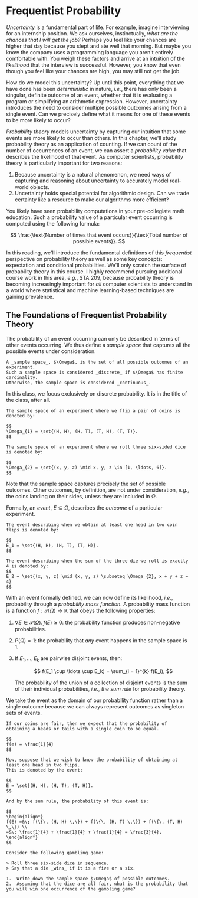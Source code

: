 # Frequentist Probability

_Uncertainty_ is a fundamental part of life.
For example, imagine interviewing for an internship position.
We ask ourselves, instinctually, _what are the chances that I will get the job?_
Perhaps you feel like your chances are higher that day because you slept and ate well that morning.
But maybe you know the company uses a programming language you aren't entirely comfortable with.
You weigh these factors and arrive at an intuition of the _likelihood_ that the interview is successful.
However, you know that even though you feel like your chances are high, you may still not get the job.

How do we model this uncertainty?
Up until this point, everything that we have done has been _deterministic_ in nature, _i.e._, there has only been a singular, definite outcome of an event, whether that it is evaluating a program or simplifying an arithmetic expression.
However, uncertainty introduces the need to consider multiple possible outcomes arising from a single event.
Can we precisely define what it means for one of these events to be more likely to occur?

_Probability theory_ models uncertainty by capturing our intuition that some events are more likely to occur than others.
In this chapter, we'll study probability theory as an application of counting.
If we can count of the number of occurrences of an event, we can assert a _probability value_ that describes the likelihood of that event.
As computer scientists, probability theory is particularly important for two reasons:

1.  Because uncertainty is a natural phenomenon, we need ways of capturing and reasoning about uncertainty to accurately model real-world objects.
2.  Uncertainty holds special potential for algorithmic design.
    Can we trade certainty like a resource to make our algorithms more efficient?

You likely have seen probability computations in your pre-collegiate math education.
Such a probability value of a particular event occurring is computed using the following formula:

$$
\frac{\text{Number of times that event occurs}}{\text{Total number of possible events}}.
$$

In this reading, we'll introduce the fundamental definitions of this _frequentist_ perspective on probability theory as well as some key concepts: expectation and conditional probabilities.
We'll only scratch the surface of probability theory in this course.
I highly recommend pursuing additional course work in this area, _e.g._, STA 209, because probability theory is becoming increasingly important for _all_ computer scientists to understand in a world where statistical and machine learning-based techniques are gaining prevalence.

## The Foundations of Frequentist Probability Theory

The probability of an event occurring can only be described in terms of other events occurring.
We thus define a _sample space_ that captures all the possible events under consideration.

~~~admonish info title="Definition (Sample Space)"
A _sample space_, $\Omega$, is the set of all possible outcomes of an experiment.
Such a sample space is considered _discrete_ if $\Omega$ has finite cardinality.
Otherwise, the sample space is considered _continuous_.
~~~

In this class, we focus exclusively on discrete probability.
It is in the title of the class, after all.

~~~admonish check title="Example"
The sample space of an experiment where we flip a pair of coins is denoted by:

$$
\Omega_{1} = \set{(H, H), (H, T), (T, H), (T, T)}.
$$

The sample space of an experiment where we roll three six-sided dice is denoted by:

$$
\Omega_{2} = \set{(x, y, z) \mid x, y, z \in [1, \ldots, 6]}.
$$
~~~

Note that the sample space captures precisely the set of possible outcomes.
Other outcomes, by definition, are not under consideration, _e.g._, the coins landing on their sides, unless they are included in $\Omega$.

Formally, an _event_, $E \subseteq \Omega$, describes the _outcome_ of a particular experiment.

~~~admonish check title="Example"
The event describing when we obtain at least one head in two coin flips is denoted by: 

$$
E_1 = \set{(H, H), (H, T), (T, H)}.
$$

The event describing when the sum of the three die we roll is exactly 4 is denoted by: 
$$
E_2 = \set{(x, y, z) \mid (x, y, z) \subseteq \Omega_{2}, x + y + z = 4}
$$
~~~

With an event formally defined, we can now define its likelihood, _i.e._, probability through a _probability mass function_.
A probability mass function is a function $f : \mathcal{P}(\Omega) → \mathbb{R}$ that obeys the following properties:

1.  $\forall E \in \mathcal{P}(\Omega).\,f(E) \geq 0$: the probability function produces non-negative probabilities.
2.  $P(\Omega) = 1$: the probability that _any_ event happens in the sample space is 1.
3.  If $E_1, \ldots, E_k$ are pairwise disjoint events, then:

    $$
    f(E_1 \cup \ldots \cup E_k) = \sum_{i = 1}^{k} f(E_i),
    $$

    The probability of the union of a collection of disjoint events is the sum of their individual probabilities, _i.e._, _the sum rule_ for probability theory.

We take the event as the domain of our probability function rather than a single outcome because we can always represent outcomes as singleton sets of events.

~~~admonish check title="Example"
If our coins are fair, then we expect that the probability of obtaining a heads or tails with a single coin to be equal.

$$
f(e) = \frac{1}{4}
$$

Now, suppose that we wish to know the probability of obtaining at least one head in two flips.
This is denoted by the event:

$$
E = \set{(H, H), (H, T), (T, H)}.
$$

And by the sum rule, the probability of this event is:

$$
\begin{align*}
f(E) =&\; f(\{\, (H, H) \,\}) + f(\{\, (H, T) \,\}) + f(\{\, (T, H) \,\}) \\
=&\; \frac{1}{4} + \frac{1}{4} + \frac{1}{4} = \frac{3}{4}.
\end{align*}
$$
~~~

~~~admonish problem title="Exercise (Gambling, ‡)"
Consider the following gambling game:

> Roll three six-side dice in sequence.
> Say that a die _wins_ if it is a five or a six.

1.  Write down the sample space $\Omega$ of possible outcomes.
2.  Assuming that the dice are all fair, what is the probability that you will win one occurrence of the gambling game?
~~~
